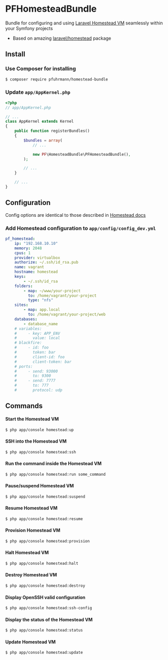 # PFHomesteadBundle
Bundle for configuring and using [Laravel Homestead VM](http://laravel.com/docs/master/homestead) 
seamlessly within your Symfony projects  
- Based on amazing [laravel/homestead](https://github.com/laravel/homestead) package

## Install
### Use Composer for installing
```bash
$ composer require pfuhrmann/homestead-bundle
```

### Update ``app/AppKernel.php``
```php
<?php
// app/AppKernel.php

// ...
class AppKernel extends Kernel
{
    public function registerBundles()
    {
        $bundles = array(
            // ...

            new PF\HomesteadBundle\PFHomesteadBundle(),
        );

        // ...
    }

    // ...
}
```
## Configuration
Config options are identical to those described in [Homestead docs](http://laravel.com/docs/master/homestead)

### Add Homestead configuration to ``app/config/config_dev.yml``
```yaml
pf_homestead:
    ip: "192.168.10.10"
    memory: 2048
    cpus: 1
    provider: virtualbox
    authorize: ~/.ssh/id_rsa.pub
    name: vagrant
    hostname: homestead
    keys:
        - ~/.ssh/id_rsa
    folders:
        - map: ~/www/your-project
          to: /home/vagrant/your-project
          type: "nfs"
    sites:
        - map: app.local
          to: /home/vagrant/your-project/web
    databases:
        - database_name
    # variables:
    #     - key: APP_ENV
    #       value: local
    # blackfire:
    #     - id: foo
    #       token: bar
    #       client-id: foo
    #       client-token: bar
    # ports:
    #     - send: 93000
    #       to: 9300
    #     - send: 7777
    #       to: 777
    #       protocol: udp
```

## Commands
#### Start the Homestead VM
```bash
$ php app/console homestead:up
```

#### SSH into the Homestead VM
```bash
$ php app/console homestead:ssh
```

#### Run the command inside the Homestead VM
```bash
$ php app/console homestead:run some_command
```

#### Pause/suspend Homestead VM
```bash
$ php app/console homestead:suspend
```

#### Resume Homestead VM
```bash
$ php app/console homestead:resume
```

#### Provision Homestead VM
```bash
$ php app/console homestead:provision
``````

#### Halt Homestead VM
```bash
$ php app/console homestead:halt
```

#### Destroy Homestead VM
```bash
$ php app/console homestead:destroy
```

#### Display OpenSSH valid configuration
```bash
$ php app/console homestead:ssh-config
```

#### Display the status of the Homestead VM
```bash
$ php app/console homestead:status
```

#### Update Homestead VM
```bash
$ php app/console homestead:update
```
